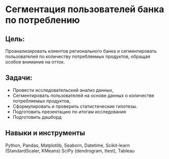 # Сегментация пользователей банка по потреблению
## Цель:
Проанализировать клиентов регионального банка и сегментировать пользователей по количеству потребляемых продуктов, обращая особое внимание на отток.

## Задачи:

- Провести исследовательский анализ данных,
- Сегментировать пользователей на основе данных о количестве потребляемых продуктов,
- Сформулировать и проверить статистические гипотезы.
- Подготовить презентацию по итогам исследования
- Подготовить дашборд


## Навыки и инструменты

Python, Pandas, Matplotlib, Seaborn, Datetime, Scikit-learn (StandardScaler, KMeans) SciPy (dendrogram, ttest), Tableau
